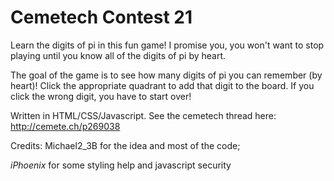 # Cemetech Contest 21
Learn the digits of pi in this fun game! I promise you, you won't want to stop playing until you know all of the digits of pi by heart.

The goal of the game is to see how many digits of pi you can remember (by heart)! Click the appropriate quadrant to add that digit to the board. If you click the wrong digit, you have to start over!

Written in HTML/CSS/Javascript. See the cemetech thread here: http://cemete.ch/p269038

Credits:
  Michael2_3B for the idea and most of the code;
  
  _iPhoenix_ for some styling help and javascript security
